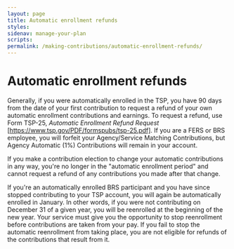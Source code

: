 ```yaml
---
layout: page
title: Automatic enrollment refunds
styles:
sidenav: manage-your-plan
scripts:
permalink: /making-contributions/automatic-enrollment-refunds/
---
```


# Automatic enrollment refunds

Generally, if you were automatically enrolled in the TSP, you have 90 days from the date of your first contribution to request a refund of your own automatic enrollment contributions and earnings. To request a refund, use Form TSP-25, *Automatic Enrollment Refund Request* [https://www.tsp.gov/PDF/formspubs/tsp-25.pdf]. If you are a FERS or BRS employee, you will forfeit your Agency/Service Matching Contributions, but Agency Automatic (1%) Contributions will remain in your account. 

If you make a contribution election to change your automatic contributions in any way, you're no longer in the "automatic enrollment period" and cannot request a refund of any contributions you made after that change.

If you're an automatically enrolled BRS participant and you have since stopped contributing to your TSP account, you will
again be automatically enrolled in January. In other words, if you were not contributing on December 31 of a given year, you will be reenrolled at the beginning of the new year. Your service must give you the opportunity to stop reenrollment before contributions are taken from your pay. If you fail to stop the automatic reenrollment from taking place, you are not eligible for refunds of the contributions that result from it.
